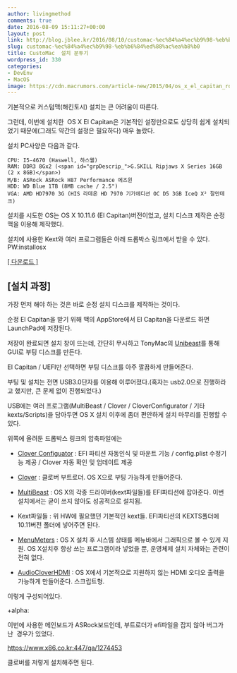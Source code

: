 ```yaml
---
author: livingmethod
comments: true
date: 2016-08-09 15:11:27+00:00
layout: post
link: http://blog.jblee.kr/2016/08/10/customac-%ec%84%a4%ec%b9%98-%eb%b6%84%ed%88%ac%ea%b8%b0/
slug: customac-%ec%84%a4%ec%b9%98-%eb%b6%84%ed%88%ac%ea%b8%b0
title: CustoMac  설치 분투기
wordpress_id: 330
categories:
- DevEnv
- MacOS
image: https://cdn.macrumors.com/article-new/2015/04/os_x_el_capitan_roundup.jpg
---
```


기본적으로 커스텀맥(해킨토시) 설치는 큰 어려움이 따른다.

그런데, 이번에 설치한  OS X El Capitan은 기본적인 설정만으로도 상당히 쉽게 설치되었기 때문에(그래도 약간의 설정은 필요하다) 매우 놀랐다.

설치 PC사양은 다음과 같다.

    
    CPU: I5-4670 (Haswell, 하스웰)
    RAM: DDR3 8Gx2 (<span id="grpDescrip_">G.SKILL Ripjaws X Series 16GB (2 x 8GB)</span>)
    M/B: ASRock ASRock H87 Performance 에즈윈
    HDD: WD Blue 1TB (8MB cache / 2.5")
    VGA: AMD HD7970 3G (HIS 라데온 HD 7970 기가에디션 OC D5 3GB IceQ X² 잘만테크)


설치를 시도한 OS는 OS X 10.11.6 (El Capitan)버전이었고, 설치 디스크 제작은 순정 맥을 이용해 제작했다.

설치에 사용한 Kext와 여러 프로그램들은 아래 드롭박스 링크에서 받을 수 있다. PW:installosx

[[ 다운로드 ]](https://www.dropbox.com/s/adcn375wywotkxm/InstallOSX.zip?dl=0)




## [설치 과정]


가장 먼저 해야 하는 것은 바로 순정 설치 디스크를 제작하는 것이다.

순정 El Capitan을 받기 위해 맥의 AppStore에서 El Capitan을 다운로드 하면 LaunchPad에 저장된다.

저장이 완료되면 설치 창이 뜨는데, 간단히 무시하고 TonyMac의 [Unibeast](http://tonymacx86.com/resources/unibeast-6-2-0.314/)를 통해 GUI로 부팅 디스크를 만든다.

El Capitan / UEFI만 선택하면 부팅 디스크를 아주 깔끔하게 만들어준다.

부팅 및 설치는 전면 USB3.0단자를 이용해 이루어졌다.(혹자는 usb2.0으로 진행하라고 했지만, 큰 문제 없이 진행되었다.)

USB에는 여러 프로그램(MultiBeast / Clover / CloverConfigurator / 기타 kexts/Scripts)을 담아두면 OS X 설치 이후에 좀더 편안하게 설치 마무리를 진행할 수 있다.

위쪽에 올려둔 드롭박스 링크의 압축파일에는



	
  * [Clover Configuator](http://mackie100projects.altervista.org/download-clover-configurator) : EFI 파티션 자동인식 및 마운트 기능 / config.plist 수정기능 제공 / Clover 자동 확인 및 업데이트 제공

	
  * [Clover](https://sourceforge.net/projects/cloverefiboot/) : 클로버 부트로더. OS X으로 부팅 가능하게 만들어준다.

	
  * [MultiBeast](http://tonymacx86.com/resources/multibeast-el-capitan-8-2-3.319/) : OS X의 각종 드라이버(kext파일들)를 EFI파티션에 잡아준다. 이번설치에서는 굳이 쓰지 않아도 성공적으로 설치됨.

	
  * Kext파일들 : 위 HW에 필요했던 기본적인 kext들. EFI파티션의 KEXTS폴더에 10.11버전 폴더에 넣어주면 된다.

	
  * [MenuMeters](http://member.ipmu.jp/yuji.tachikawa/MenuMetersElCapitan/) : OS X 설치 후 시스템 상태를 메뉴바에서 그래픽으로 볼 수 있게 지원. OS X설치후 항상 쓰는 프로그램이라 넣었을 뿐, 운영체제 설치 자체와는 관련이 전혀 없다.

	
  * [AudioCloverHDMI](https://github.com/toleda/audio_CloverHDMI) : OS X에서 기본적으로 지원하지 않는 HDMI 오디오 출력을 가능하게 만들어준다. 스크립트형.


이렇게 구성되어있다.

+alpha:

이번에 사용한 메인보드가 ASRock보드인데, 부트로더가 efi파일을 잡지 않아 버그가 난  경우가 있었다.

https://www.x86.co.kr:447/qa/1274453

클로버를 저렇게 설치해주면 된다.
